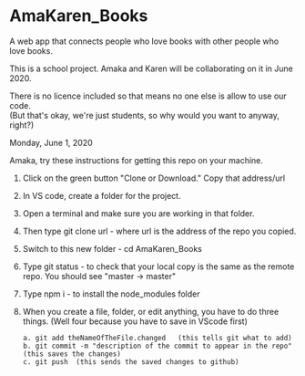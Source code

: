# AmaKaren_Books

A web app that connects people who love books with other people who love books.

This is a school project. Amaka and Karen will be collaborating on it in June 2020.

There is no licence included so that means no one else is allow to use our code.  
(But that's okay, we're just students, so why would you want to anyway, right?)

Monday, June 1, 2020

Amaka, try these instructions for getting this repo on your machine.

1.  Click on the green button "Clone or Download." Copy that address/url

2.  In VS code, create a folder for the project.

3.  Open a terminal and make sure you are working in that folder.

4.  Then type git clone url - where url is the address of the repo you copied.

5.  Switch to this new folder - cd AmaKaren_Books

6.  Type git status - to check that your local copy is the same as the remote repo.
    You should see "master -> master"

7.  Type npm i - to install the node_modules folder

8.  When you create a file, folder, or edit anything, you have to do three things.
    (Well four because you have to save in VScode first)

        a. git add theNameOfTheFile.changed   (this tells git what to add)
        b. git commit -m "description of the commit to appear in the repo"  (this saves the changes)
        c. git push  (this sends the saved changes to github)
